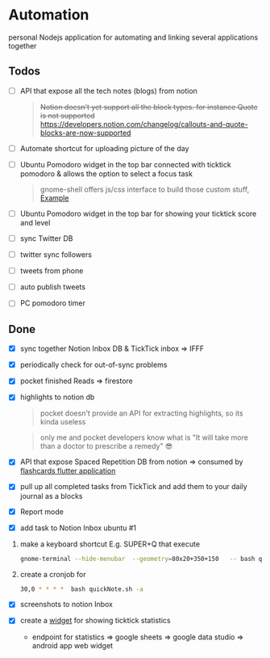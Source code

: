 # Automation

personal Nodejs application for automating and linking several applications together

## Todos

- [ ] API that expose all the tech notes (blogs) from notion
  > ~~Notion doesn't yet support all the block types. for instance Quote is not supported~~
  > https://developers.notion.com/changelog/callouts-and-quote-blocks-are-now-supported
- [ ]  Automate shortcut for uploading picture of the day

  
  
- [ ] Ubuntu Pomodoro widget in the top bar connected with ticktick pomodoro & allows the option to select a focus task 
  > gnome-shell offers js/css interface to build those custom stuff, [Example](https://github.com/paradoxxxzero/gnome-shell-system-monitor-applet/)
- [ ] Ubuntu Pomodoro widget in the top bar for showing your ticktick score and level
- [ ]  sync Twitter DB
  - [ ]  twitter sync followers
  - [ ]  tweets from phone
  - [ ]  auto publish tweets
- [ ]  PC pomodoro timer

## Done

- [x]  sync together Notion Inbox DB & TickTick inbox ⇒ IFFF
  + [x]  periodically check for out-of-sync problems

- [X]  pocket finished Reads ⇒ firestore
- [X] highlights to notion db
  > pocket doesn't provide an API for extracting highlights, so its kinda useless 

  > only me and pocket developers know what is "It will take more than a doctor to prescribe a remedy" 😎

- [X] API that expose Spaced Repetition DB from notion => consumed by [flashcards flutter application](https://github.com/nabildroid/flashcards)

- [x]  pull up all completed tasks from TickTick and add them to your daily journal as a blocks

- [X]  Report mode

- [x]  add task to Notion Inbox ubuntu #1
  1. make a keyboard shortcut E.g. SUPER+Q that execute

      ```bash
      gnome-terminal --hide-menubar  --geometry=80x20+350+150   -- bash quickNote.sh
      ```

  2. create a cronjob for

      ```bash
      30,0 * * * *  bash quickNote.sh -a
      ```


- [x]  screenshots to notion Inbox

- [x] create a [widget](https://datastudio.google.com/embed/reporting/d58d54aa-5a25-4392-bdaf-b80d3e3f45b7/page/tfcbC) for showing ticktick statistics
  - endpoint for statistics => google sheets => google data studio => android app web widget
